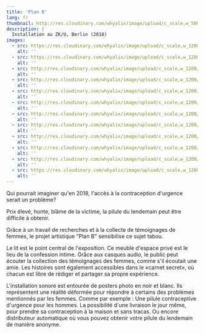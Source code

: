 ```yaml
---
title: 'Plan B'
lang: fr
thumbnail: http://res.cloudinary.com/whyalix/image/upload/c_scale,w_500/v1521212545/alixlucas/plan-b/DSC07505.jpg
description: |
  Installation au ZK/U, Berlin (2018)
images:
  - src: https://res.cloudinary.com/whyalix/image/upload/c_scale,w_1200/v1543895575/alixlucas/plan-b/planB-facebook-02.jpg
    alt: ''
  - src: https://res.cloudinary.com/whyalix/image/upload/c_scale,w_1200/v1543895574/alixlucas/plan-b/planB-facebook.jpg
    alt: ''
  - src: http://res.cloudinary.com/whyalix/image/upload/c_scale,w_1200/v1521212595/alixlucas/plan-b/DSC07500.jpg
    alt: ''
  - src: http://res.cloudinary.com/whyalix/image/upload/c_scale,w_1200/v1521212599/alixlucas/plan-b/DSC07586.jpg
    alt: ''
  - src: http://res.cloudinary.com/whyalix/image/upload/c_scale,w_1200/v1521212545/alixlucas/plan-b/DSC07505.jpg
    alt: ''
  - src: http://res.cloudinary.com/whyalix/image/upload/c_scale,w_1200/v1521212544/alixlucas/plan-b/DSC07480.jpg
    alt: ''
  - src: http://res.cloudinary.com/whyalix/image/upload/c_scale,w_1200/v1521212593/alixlucas/plan-b/DSC07548.jpg
    alt: ''
  - src: http://res.cloudinary.com/whyalix/image/upload/c_scale,w_1200/v1521212546/alixlucas/plan-b/DSC07499.jpg
    alt: ''
  - src: http://res.cloudinary.com/whyalix/image/upload/c_scale,w_1200/v1521212613/alixlucas/plan-b/DSC07590.jpg
    alt: ''
  - src: http://res.cloudinary.com/whyalix/image/upload/c_scale,w_1200/v1521212622/alixlucas/plan-b/DSC07587.jpg
    alt: ''
  - src: http://res.cloudinary.com/whyalix/image/upload/c_scale,w_1200/v1521212544/alixlucas/plan-b/DSC07480.jpg
    alt: ''
  - src: https://res.cloudinary.com/whyalix/image/upload/c_scale,w_1200/v1543817505/alixlucas/plan-b/planB-01-before.jpg
    alt: ''
---
```



Qui pourrait imaginer qu'en 2018, l'accès à la contraception d'urgence serait un problème?

Prix élevé, honte, blâme de la victime, la pilule du lendemain peut être difficile à obtenir.

Grâce à un travail de recherches et à la collecte de témoignages de femmes, le projet artistique "Plan B" sensibilise ce sujet tabou.

Le lit est le point central de l'exposition. Ce meuble d'espace privé est le lieu de la confession intime.
Grâce aux casques audio, le public peut écouter la collection des témoignages des femmes, comme s'il écoutait une amie.
Les histoires sont également accessibles dans le «carnet secret», où chacun est libre de rédiger et partager sa propre expérience.

L'installation sonore est entourée de posters photo en noir et blanc. 
Ils représentent une réalité déformée pour répondre à certains des problèmes mentionnés par les femmes.
Comme par exemple : 
Une pilule contraceptive d'urgence pour les hommes.
La possibilité d'une livraison le jour même, pour prendre sa contraception à la maison et sans tracas.
Ou encore distributeur automatique où vous pouvez obtenir votre pilule du lendemain de manière anonyme.
